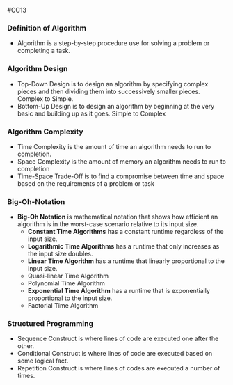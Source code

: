 #CC13 

### Definition of Algorithm
- Algorithm is a step-by-step procedure use for solving a problem or completing a task.

### Algorithm Design
- Top-Down Design is to design an algorithm by specifying complex pieces and then dividing them into successively smaller pieces. Complex to Simple.
- Bottom-Up Design is to design an algorithm by beginning at the very basic and building up as it goes. Simple to Complex

### Algorithm Complexity
- Time Complexity is the amount of time an algorithm needs to run to completion.
- Space Complexity is the amount of memory an algorithm needs to run to completion
- Time-Space Trade-Off is to find a compromise between time and space based on the requirements of a problem or task 

### Big-Oh-Notation
- **Big-Oh Notation** is mathematical notation that shows how efficient an algorithm is in the worst-case scenario relative to its input size.
	- **Constant Time Algorithms** has a constant runtime regardless of the input size.
	- **Logarithmic Time Algorithms** has a runtime that only increases as the input size doubles.
	- **Linear Time Algorithm** has a runtime that linearly proportional to the input size.
	- Quasi-linear Time Algorithm
	- Polynomial Time Algorithm
	- **Exponential Time Algorithm** has a runtime that is exponentially proportional to the input size.
	- Factorial Time Algorithm

### Structured Programming
- Sequence Construct is where lines of code are executed one after the other.
- Conditional Construct is where lines of code are executed based on some logical fact.
- Repetition Construct is where lines of codes are executed a number of times. 